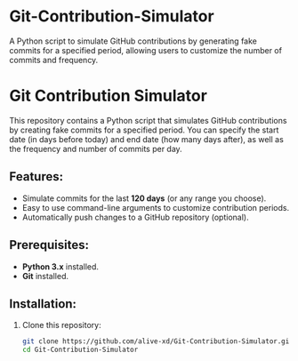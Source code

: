# Git-Contribution-Simulator
A Python script to simulate GitHub contributions by generating fake commits for a specified period, allowing users to customize the number of commits and frequency.

# Git Contribution Simulator

This repository contains a Python script that simulates GitHub contributions by creating fake commits for a specified period. You can specify the start date (in days before today) and end date (how many days after), as well as the frequency and number of commits per day.

## Features:
- Simulate commits for the last **120 days** (or any range you choose).
- Easy to use command-line arguments to customize contribution periods.
- Automatically push changes to a GitHub repository (optional).

## Prerequisites:
- **Python 3.x** installed.
- **Git** installed.

## Installation:

1. Clone this repository:
   ```bash
   git clone https://github.com/alive-xd/Git-Contribution-Simulator.git
   cd Git-Contribution-Simulator

